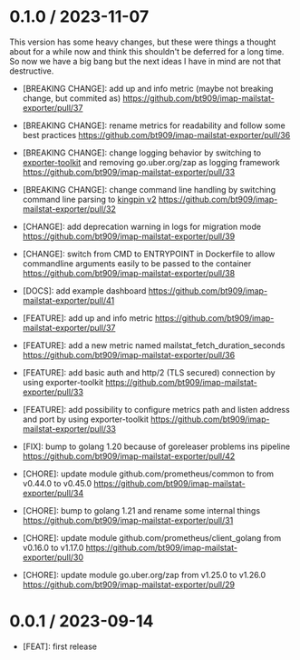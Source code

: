 # 0.1.0 / 2023-11-07

This version has some heavy changes, but these were things a thought about for a while now and think this shouldn't be deferred for a long time. So now we have a big bang but the next ideas I have in mind are not that destructive.

* [BREAKING CHANGE]: add up and info metric (maybe not breaking change, but commited as) https://github.com/bt909/imap-mailstat-exporter/pull/37
* [BREAKING CHANGE]: rename metrics for readability and follow some best practices https://github.com/bt909/imap-mailstat-exporter/pull/36
* [BREAKING CHANGE]: change logging behavior by switching to [exporter-toolkit](https://github.com/prometheus/exporter-toolkit) and removing go.uber.org/zap as logging framework https://github.com/bt909/imap-mailstat-exporter/pull/33
* [BREAKING CHANGE]: change command line handling by switching command line parsing to [kingpin v2](https://github.com/alecthomas/kingpin) https://github.com/bt909/imap-mailstat-exporter/pull/32

* [CHANGE]: add deprecation warning in logs for migration mode https://github.com/bt909/imap-mailstat-exporter/pull/39
* [CHANGE]: switch from CMD to ENTRYPOINT in Dockerfile to allow commandline arguments easily to be passed to the container https://github.com/bt909/imap-mailstat-exporter/pull/38

* [DOCS]: add example dashboard https://github.com/bt909/imap-mailstat-exporter/pull/41

* [FEATURE]: add up and info metric https://github.com/bt909/imap-mailstat-exporter/pull/37
* [FEATURE]: add a new metric named mailstat_fetch_duration_seconds https://github.com/bt909/imap-mailstat-exporter/pull/36
* [FEATURE]: add basic auth and http/2 (TLS secured) connection by using exporter-toolkit https://github.com/bt909/imap-mailstat-exporter/pull/33
* [FEATURE]: add possibility to configure metrics path and listen address and port by using exporter-toolkit https://github.com/bt909/imap-mailstat-exporter/pull/33

* [FIX]: bump to golang 1.20 because of goreleaser problems ins pipeline https://github.com/bt909/imap-mailstat-exporter/pull/42

* [CHORE]: update module github.com/prometheus/common to from v0.44.0 to v0.45.0 https://github.com/bt909/imap-mailstat-exporter/pull/34
* [CHORE]: bump to golang 1.21 and rename some internal things https://github.com/bt909/imap-mailstat-exporter/pull/31
* [CHORE]: update module github.com/prometheus/client_golang from v0.16.0 to v1.17.0 https://github.com/bt909/imap-mailstat-exporter/pull/30
* [CHORE]: update module go.uber.org/zap from v1.25.0 to v1.26.0 https://github.com/bt909/imap-mailstat-exporter/pull/29

# 0.0.1 / 2023-09-14

* [FEAT]: first release

